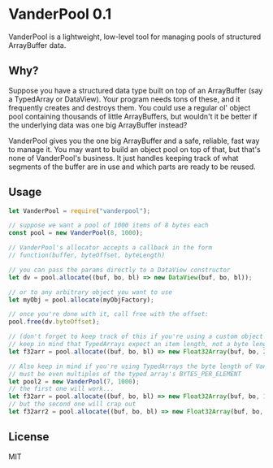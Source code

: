 VanderPool 0.1
==============
VanderPool is a lightweight, low-level tool for managing pools of structured ArrayBuffer data.

Why?
----
Suppose you have a structured data type built on top of an ArrayBuffer (say a TypedArray or DataView). Your program needs tons of these, and it frequently creates and destroys them. You could use a regular ol' object pool containing thousands of little ArrayBuffers, but wouldn't it be better if the underlying data was one big ArrayBuffer instead?

VanderPool gives you the one big ArrayBuffer and a safe, reliable, fast way to manage it. You may want to build an object pool on top of that, but that's none of VanderPool's business. It just handles keeping track of what segments of the buffer are in use and which parts are ready to be reused.

Usage
-----
```javascript
let VanderPool = require("vanderpool");

// suppose we want a pool of 1000 items of 8 bytes each
const pool = new VanderPool(8, 1000);

// VanderPool's allocator accepts a callback in the form 
// function(buffer, byteOffset, byteLength)

// you can pass the params directly to a DataView constructor
let dv = pool.allocate((buf, bo, bl) => new DataView(buf, bo, bl));

// or to any arbitrary object you want to use
let myObj = pool.allocate(myObjFactory);

// once you're done with it, call free with the offset:
pool.free(dv.byteOffset);

// (don't forget to keep track of this if you're using a custom object during allocations)
// keep in mind that TypedArrays expect an item length, not a byte length
let f32arr = pool.allocate((buf, bo, bl) => new Float32Array(buf, bo, 2));

// Also keep in mind if you're using TypedArrays the byte length of VanderPool members
// must be even multiples of the typed array's BYTES_PER_ELEMENT 
let pool2 = new VanderPool(7, 1000);
// the first one will work...
let f32arr = pool.allocate((buf, bo, bl) => new Float32Array(buf, bo, 1));
// but the second one will crap out
let f32arr2 = pool.allocate((buf, bo, bl) => new Float32Array(buf, bo, 1)); // RangeError
```

License
-------
MIT
